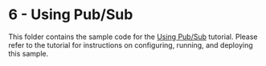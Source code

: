 # 6 - Using Pub/Sub

This folder contains the sample code for the [Using Pub/Sub][step-6]
tutorial. Please refer to the tutorial for instructions on configuring, running,
and deploying this sample.

[step-6]: https://cloud.google.com/php/getting-started/using-pub-sub

